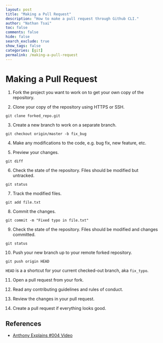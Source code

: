 ```yaml
---
layout: post
title: "Making a Pull Request"
description: "How to make a pull request through Github CLI."
author: "Nathan Tsai"
toc: false
comments: false
hide: false
search_exclude: true
show_tags: false
categories: [git]
permalink: /making-a-pull-request
---
```


# Making a Pull Request

1. Fork the project you want to work on to get your own copy of the repository.

2. Clone your copy of the repository using HTTPS or SSH.

```shell
git clone forked_repo.git
```

3. Create a new branch to work on a separate branch.

```shell
git checkout origin/master -b fix_bug
```

4. Make any modifications to the code, e.g. bug fix, new feature, etc.

5. Preview your changes.

```shell
git diff
```

6. Check the state of the repository. Files should be modified but untracked.

```shell
git status
```

7. Track the modified files.

```shell
git add file.txt
```

8. Commit the changes.

```shell
git commit -m "Fixed typo in file.txt"
```

9. Check the state of the repository. Files should be modified and changes committed.

```shell
git status
```

10. Push your new branch up to your remote forked repository.

```shell
git push origin HEAD
```

`HEAD` is a a shortcut for your current checked-out branch, aka `fix_typo`.

11. Open a pull request from your fork.

12. Read any contributing guidelines and rules of conduct.

13. Review the changes in your pull request.

14. Create a pull request if everything looks good.



## References
* [Anthony Explains #004 Video](https://www.youtube.com/watch?v=cysuuUtbC6E)